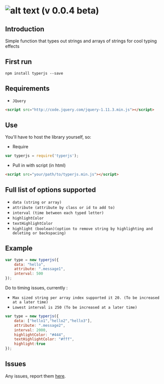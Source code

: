 ![alt text](http://zlwaterfield.com/images/projects/typerjs-small.png "Logo") (v 0.0.4 beta)
=======================================================================================

Introduction
------------
Simple function that types out strings and arrays of strings for cool typing effects

First run
---------
```
npm install typerjs --save
```

Requirements
------------

 - `JQuery`

```html
<script src="http://code.jquery.com/jquery-1.11.3.min.js"></script>
```

Use
---

You'll have to host the library yourself, so:

 - Require
```javascript
var typerjs = require('typerjs');
```

 - Pull in with script (in html)

```html
<script src="your/path/to/typerjs.min.js"></script>
```


Full list of options supported
------------------------------

 - `data (string or array)`
 - `attribute (attribute by class or id to add to)`
 - `interval (time between each typed letter)`
 - `highlightColor`
 - `textHighlightColor`
 - `highlight (boolean)(option to remove string by highlighting and deleting or backspacing)`

Example
-------

```javascript
var type = new typerjs({
    data: "hello",
    attribute: ".message1",
    interval: 500
});
```

Do to timing issues, currently :
 - `Max sized string per array index supported it 20. (To be increased at a later time)`
 - `Lowest interval is 250 (To be increased at a later time)`


```javascript
var type = new typerjs({
    data: ["hello1","hello2","hello3"],
    attribute: ".message2",
    interval: 2000,
    highlightColor: "#444",
    textHighlightColor: "#fff",
    highlight:true
});
```

Issues
------

Any issues, report them [here](https://github.com/zlwaterfield/typerjs/issues).
